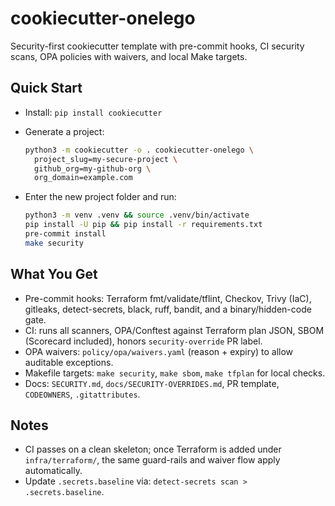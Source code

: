 # cookiecutter-onelego

Security-first cookiecutter template with pre-commit hooks, CI security scans, OPA policies with waivers, and local Make targets.

## Quick Start
- Install: `pip install cookiecutter`
- Generate a project:
  
  ```bash
  python3 -m cookiecutter -o . cookiecutter-onelego \
    project_slug=my-secure-project \
    github_org=my-github-org \
    org_domain=example.com
  ```
- Enter the new project folder and run:
  
  ```bash
  python3 -m venv .venv && source .venv/bin/activate
  pip install -U pip && pip install -r requirements.txt
  pre-commit install
  make security
  ```

## What You Get
- Pre-commit hooks: Terraform fmt/validate/tflint, Checkov, Trivy (IaC), gitleaks, detect-secrets, black, ruff, bandit, and a binary/hidden-code gate.
- CI: runs all scanners, OPA/Conftest against Terraform plan JSON, SBOM (Scorecard included), honors `security-override` PR label.
- OPA waivers: `policy/opa/waivers.yaml` (reason + expiry) to allow auditable exceptions.
- Makefile targets: `make security`, `make sbom`, `make tfplan` for local checks.
- Docs: `SECURITY.md`, `docs/SECURITY-OVERRIDES.md`, PR template, `CODEOWNERS`, `.gitattributes`.

## Notes
- CI passes on a clean skeleton; once Terraform is added under `infra/terraform/`, the same guard-rails and waiver flow apply automatically.
- Update `.secrets.baseline` via: `detect-secrets scan > .secrets.baseline`.
